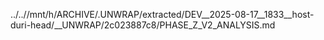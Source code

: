 ../..//mnt/h/ARCHIVE/.UNWRAP/extracted/DEV__2025-08-17__1833__host-duri-head/__UNWRAP/2c023887c8/PHASE_Z_V2_ANALYSIS.md